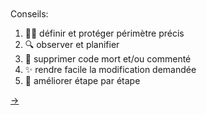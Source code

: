 <div style="height:100px">&nbsp;</div>

Conseils:

1. 💂‍♂️ définir et protéger périmètre précis
2. 🔍 observer et planifier
3. 🧹 supprimer code mort et/ou commenté
4. ✨ rendre facile la modification demandée
5. 🧶 améliorer étape par étape

[→](13-references.md)
